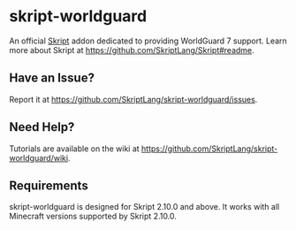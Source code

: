 # skript-worldguard
An official [Skript](https://github.com/SkriptLang/Skript) addon dedicated to providing WorldGuard 7 support.
Learn more about Skript at https://github.com/SkriptLang/Skript#readme.

## Have an Issue?
Report it at https://github.com/SkriptLang/skript-worldguard/issues.

## Need Help?
Tutorials are available on the wiki at https://github.com/SkriptLang/skript-worldguard/wiki.

## Requirements
skript-worldguard is designed for Skript 2.10.0 and above.
It works with all Minecraft versions supported by Skript 2.10.0.
